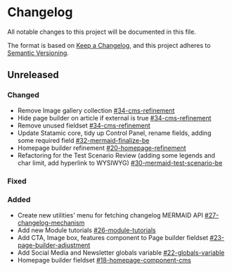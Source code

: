 # Changelog
All notable changes to this project will be documented in this file.

The format is based on [Keep a Changelog](https://keepachangelog.com/en/1.0.0/),
and this project adheres to [Semantic Versioning](https://semver.org/spec/v2.0.0.html).

## Unreleased

### Changed
- Remove Image gallery collection [#34-cms-refinement](https://gitlab.com/catalyzecommunications/wcs-mermaid/-/issues/34)
- Hide page builder on article if external is true [#34-cms-refinement](https://gitlab.com/catalyzecommunications/wcs-mermaid/-/issues/34)
- Remove unused fieldset [#34-cms-refinement](https://gitlab.com/catalyzecommunications/wcs-mermaid/-/issues/34)
- Update Statamic core, tidy up Control Panel, rename fields, adding some required field [#32-mermaid-finalize-be](https://gitlab.com/catalyzecommunications/wcs-mermaid/-/issues/32)
- Homepage builder refinement [#20-homepage-refinement](https://gitlab.com/catalyzecommunications/wcs-mermaid/-/issues/20)
- Refactoring for the Test Scenario Review (adding some legends and char limit, add hyperlink to WYSIWYG) [#30-mermaid-test-scenario-be](https://gitlab.com/catalyzecommunications/wcs-mermaid/-/issues/30)

### Fixed


### Added
- Create new utilities' menu for fetching changelog MERMAID API [#27-changelog-mechanism](https://gitlab.com/catalyzecommunications/wcs-mermaid/-/issues/27)
- Add new Module tutorials [#26-module-tutorials](https://gitlab.com/catalyzecommunications/wcs-mermaid/-/issues/26)
- Add CTA, Image box, features component to Page builder fieldset [#23-page-builder-adjustment](https://gitlab.com/catalyzecommunications/wcs-mermaid/-/issues/23)
- Add Social Media and Newsletter globals variable [#22-globals-variable](https://gitlab.com/catalyzecommunications/wcs-mermaid/-/issues/22)
- Homepage builder fieldset [#18-homepage-component-cms](https://gitlab.com/catalyzecommunications/wcs-mermaid/-/issues/18)
